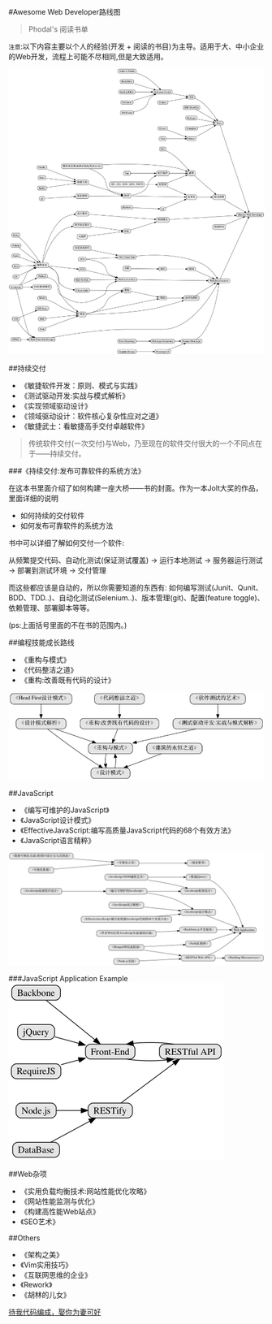 #Awesome Web Developer路线图

> Phodal's 阅读书单

``注意``:以下内容主要以个人的经验(开发 + 阅读的书目)为主导。适用于大、中小企业的Web开发，流程上可能不尽相同,但是大致适用。


![Awesome Web Developer](images/tree.gif)

##持续交付

- 《敏捷软件开发：原则、模式与实践》
- 《测试驱动开发:实战与模式解析》
- 《实现领域驱动设计》
- 《领域驱动设计：软件核心复杂性应对之道》
- 《敏捷武士：看敏捷高手交付卓越软件》

> 传统软件交付(一次交付)与Web，乃至现在的软件交付很大的一个不同点在于——持续交付。

###《持续交付:发布可靠软件的系统方法》

在这本书里面介绍了如何构建一座大桥——书的封面。作为一本Jolt大奖的作品，里面详细的说明

 - 如何持续的交付软件
 - 如何发布可靠软件的系统方法

书中可以详细了解如何交付一个软件: 

从频繁提交代码、自动化测试(保证测试覆盖) -> 运行本地测试 -> 服务器运行测试 -> 部署到测试环境 -> 交付管理

而这些都应该是自动的，所以你需要知道的东西有: 如何编写测试(Junit、Qunit、BDD、TDD..)、自动化测试(Selenium..)、版本管理(git)、配置(feature toggle)、依赖管理、部署脚本等等。

(ps:上面括号里面的不在书的范围内。)

##编程技能成长路线

- 《重构与模式》
- 《代码整洁之道》
- 《重构:改善既有代码的设计》

![Grow](images/grow.gif)

##JavaScript

- 《编写可维护的JavaScript》
- 《JavaScript设计模式》
- 《EffectiveJavaScript:编写高质量JavaScript代码的68个有效方法》
- 《JavaScript语言精粹》


![JavaScript](images/js.gif)

###JavaScript Application Example
![JavaScript App](images/jsapp.gif)

##Web杂项
- 《实用负载均衡技术:网站性能优化攻略》
- 《网站性能监测与优化》
- 《构建高性能Web站点》
- 《SEO艺术》

##Others
- 《架构之美》
- 《Vim实用技巧》
- 《互联网思维的企业》
- 《Rework》
- 《胡林的儿女》

[待我代码编成，娶你为妻可好](http://www.xuntayizhan.com/person/ji-ke-ai-qing-zhi-er-shi-dai-wo-dai-ma-bian-cheng-qu-ni-wei-qi-ke-hao-wan/)
